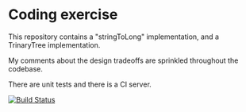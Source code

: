 # Coding exercise

This repository contains a "stringToLong" implementation, and a TrinaryTree implementation.

My comments about the design tradeoffs are sprinkled throughout the codebase.

There are unit tests and there is a CI server.

[![Build Status](https://travis-ci.org/willmitchell/quiz.svg?branch=master)](https://travis-ci.org/willmitchell/quiz)
